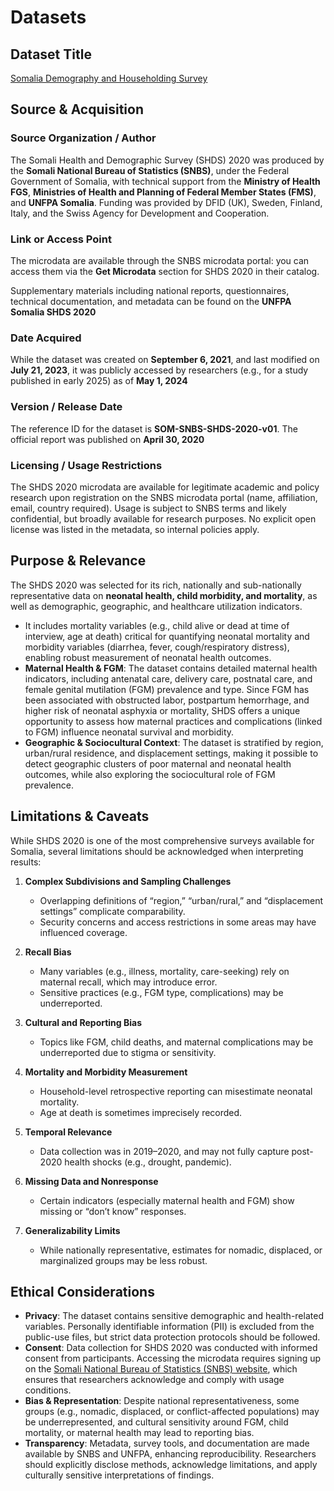 <!-- markdownlint-disable MD013 -->
# **Datasets**

## Dataset Title

[Somalia Demography and Householding Survey](https://microdata.nbs.gov.so/index.php/catalog/50/data-dictionary)

## Source & Acquisition

### **Source Organization / Author**

The Somali Health and Demographic Survey (SHDS) 2020 was produced by the **Somali National Bureau of Statistics (SNBS)**, under the Federal Government of Somalia, with technical support from the **Ministry of Health FGS**, **Ministries of Health and Planning of Federal Member States (FMS)**, and **UNFPA Somalia**. Funding was provided by DFID (UK), Sweden, Finland, Italy, and the Swiss Agency for Development and Cooperation.

### **Link or Access Point**

The microdata are available through the SNBS microdata portal: you can access them via the **Get Microdata** section for SHDS 2020 in their catalog.  

Supplementary materials including national reports, questionnaires, technical documentation, and metadata can be found on the **UNFPA Somalia SHDS 2020**  

### **Date Acquired**

While the dataset was created on **September 6, 2021**, and last modified on **July 21, 2023**, it was publicly accessed by researchers (e.g., for a study published in early 2025) as of **May 1, 2024**

### **Version / Release Date**

The reference ID for the dataset is **SOM-SNBS-SHDS-2020-v01**. The official report was published on **April 30, 2020**

### **Licensing / Usage Restrictions**

The SHDS 2020 microdata are available for legitimate academic and policy research upon registration on the SNBS microdata portal (name, affiliation, email, country required). Usage is subject to SNBS terms and likely confidential, but broadly available for research purposes. No explicit open license was listed in the metadata, so internal policies apply.  

## Purpose & Relevance

The SHDS 2020 was selected for its rich, nationally and sub-nationally representative data on **neonatal health, child morbidity, and mortality**, as well as demographic, geographic, and healthcare utilization indicators.

- It includes mortality variables (e.g., child alive or dead at time of interview, age at death) critical for quantifying neonatal mortality and morbidity variables (diarrhea, fever, cough/respiratory distress), enabling robust measurement of neonatal health outcomes.  
- **Maternal Health & FGM**: The dataset contains detailed maternal health indicators, including antenatal care, delivery care, postnatal care, and female genital mutilation (FGM) prevalence and type. Since FGM has been associated with obstructed labor, postpartum hemorrhage, and higher risk of neonatal asphyxia or mortality, SHDS offers a unique opportunity to assess how maternal practices and complications (linked to FGM) influence neonatal survival and morbidity.  
- **Geographic & Sociocultural Context**: The dataset is stratified by region, urban/rural residence, and displacement settings, making it possible to detect geographic clusters of poor maternal and neonatal health outcomes, while also exploring the sociocultural role of FGM prevalence.  

## Limitations & Caveats  

While SHDS 2020 is one of the most comprehensive surveys available for Somalia, several limitations should be acknowledged when interpreting results:  

1. **Complex Subdivisions and Sampling Challenges**  
   - Overlapping definitions of “region,” “urban/rural,” and “displacement settings” complicate comparability.  
   - Security concerns and access restrictions in some areas may have influenced coverage.  

2. **Recall Bias**  
   - Many variables (e.g., illness, mortality, care-seeking) rely on maternal recall, which may introduce error.  
   - Sensitive practices (e.g., FGM type, complications) may be underreported.  

3. **Cultural and Reporting Bias**  
   - Topics like FGM, child deaths, and maternal complications may be underreported due to stigma or sensitivity.  

4. **Mortality and Morbidity Measurement**  
   - Household-level retrospective reporting can misestimate neonatal mortality.  
   - Age at death is sometimes imprecisely recorded.  

5. **Temporal Relevance**  
   - Data collection was in 2019–2020, and may not fully capture post-2020 health shocks (e.g., drought, pandemic).  

6. **Missing Data and Nonresponse**  
   - Certain indicators (especially maternal health and FGM) show missing or “don’t know” responses.  

7. **Generalizability Limits**  
   - While nationally representative, estimates for nomadic, displaced, or marginalized groups may be less robust.  

## Ethical Considerations  

- **Privacy**: The dataset contains sensitive demographic and health-related variables. Personally identifiable information (PII) is excluded from the public-use files, but strict data protection protocols should be followed.  
- **Consent**: Data collection for SHDS 2020 was conducted with informed consent from participants. Accessing the microdata requires signing up on the [Somali National Bureau of Statistics (SNBS) website](https://microdata.nbs.gov.so/index.php/catalog/50/study-description), which ensures that researchers acknowledge and comply with usage conditions.  
- **Bias & Representation**: Despite national representativeness, some groups (e.g., nomadic, displaced, or conflict-affected populations) may be underrepresented, and cultural sensitivity around FGM, child mortality, or maternal health may lead to reporting bias.  
- **Transparency**: Metadata, survey tools, and documentation are made available by SNBS and UNFPA, enhancing reproducibility. Researchers should explicitly disclose methods, acknowledge limitations, and apply culturally sensitive interpretations of findings.  

